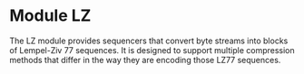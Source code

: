 # Module LZ

The LZ module provides sequencers that convert byte streams into blocks of
Lempel-Ziv 77 sequences. It is designed to support multiple compression methods
that differ in the way they are encoding those LZ77 sequences.
